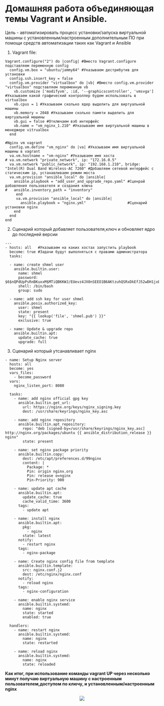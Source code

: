 # Домашняя работа объединяющая темы Vagrant и Ansible.
Цель - автоматизировать процесс установки/запуска виртуальной машины с установленным/настроенным дополнительным ПО при помощи средств автоматизации таких как Vagrant и Ansible

1. Vagrant file:
```
Vagrant.configure("2") do |config| #Вместо Vagrant.configure подставляем переменную config
  config.vm.box = "ubuntu/jammy64" #Указываем дестрибутив для установки
  config.ssh.insert_key = false
  config.vm.provider "virtualbox" do |vb| #Вместо config.vm.provider "virtualbox" подставляем переменную vb
    vb.customize ['modifyvm', :id, '--graphicscontroller', 'vmsvga'] #Указываем какой графический контроллер будем использовать в virtualbox
    vb.cpus = 1	#Указываем сколько ядер выделить для виртуальной машины
    vb.memory = 2048 #Указываем сколько памяти выделить для виртуальной машины
    vb.gui = false #Отключаем вэб интерфейс
    vb.name = "vm_nginx_1.210" #Указываем имя виртуальной машины в менеджере vitrualbox
  end
  
#Nginx vm vagrant
  config.vm.define "vm_nginx" do |va| #Указываем имя виртуальной машины в vagrant
  va.vm.hostname = "vm-nginx" #Указываем имя хоста
# va.vm.network "private_network", ip: "172.16.0.5"
  va.vm.network "public_network", ip: "192.168.1.210", bridge: "Intel(R) Dual Band Wireless-AC 7260" #Добавляем сетевой интерфейс с статическим ip, устанавливаем режим моста
  va.vm.provision "ansible_local" do |ansible|
    ansible.playbook = "add_user_and_upgrade_repo.yaml" #Cценрай добавления пользователя и создания ключа
#   ansible.inventory_path = "inventory"
     end
     va.vm.provision "ansible_local" do |ansible|
       ansible.playbook = "nginx.yml"                   #Cценарий установки nginx
    end
  end
end
```
2. Сценарий который добавляет пользователя,ключ и обновляет ядро до последней версии
```
---
- hosts: all   #Указываем на каких хостах запустить playbook
  become: true #Задачи будут выполняться с правами администратора
  tasks:

  - name: create shmel user
    ansible.builtin.user:
      name: shmel
      password: $6$nQPdUpPsRnBKuxxM$MTiQBKKWJ/EUevz4JX0nSEEO1B6AKtzuhQSRxDkEfJ52wDH1jxEKD.MI4a3HNFsEZfU4MlVWnpES7k9IhbFBC.
      shell: /bin/bash
      group: sudo
 
  - name: add ssh key for user shmel
    ansible.posix.authorized_key:
      user: shmel
      state: present
      key: "{{ lookup('file', 'shmel.pub') }}"
      exclusive: true

  - name: Update & upgrade repo
    ansible.builtin.apt:
      update_cache: true
      upgrade: full
  ```

3. Cценарий который утсанавливает nginx
```
- name: Setup Nginx server
  hosts: all
  become: yes
  vars_files:
    - become_password
  vars:
    nginx_listen_port: 8080

  tasks:
    - name: add nginx official gpg key
      ansible.builtin.get_url:
        url: https://nginx.org/keys/nginx_signing.key
        dest: /usr/share/keyrings/nginx_key.asc

    - name: add nginx repository
      ansible.builtin.apt_repository:
        repo: "deb [signed-by=/usr/share/keyrings/nginx_key.asc] http://nginx.org/packages/ubuntu {{ ansible_distribution_release }} nginx"
        state: present

    - name: set nginx package priority
      ansible.builtin.copy:
        dest: /etc/apt/preferences.d/99nginx
        content: |
          Package: *
          Pin: origin nginx.org
          Pin: release o=nginx
          Pin-Priority: 900

    - name: update apt cache
      ansible.builtin.apt:
        update_cache: true
        cache_valid_time: 3600
      tags:
        - update apt

    - name: install nginx
      ansible.builtin.apt:
        pkg:
          - nginx
        state: latest
      notify:
        - restart nginx
      tags:
        - nginx-package

    - name: Create nginx config file from template
      ansible.builtin.template:
        src: nginx.conf.j2
        dest: /etc/nginx/nginx.conf
      notify:
        - reload nginx
      tags:
        - nginx-configuration

    - name: enable nginx service
      ansible.builtin.systemd:
        name: nginx
        state: started
        enabled: true

  handlers:
    - name: restart nginx
      ansible.builtin.systemd:
        name: nginx
        state: restarted

    - name: reload nginx
      ansible.builtin.systemd:
        name: nginx
        state: reloaded
```


__Как итог, при использование команды vagrant UP через несколько минут получаю виртуальную машину с настроенным пользователем,доступом по ключу, и установленным/настроенным nginx__

<p align="center">
<image src="https://github.com/LLlMEJIb87/LINUX/blob/main/%D0%90%D1%82%D0%BE%D0%BC%D0%B0%D1%82%D0%B8%D0%B7%D0%B0%D1%86%D0%B8%D1%8F/%D0%9A%D0%B0%D1%80%D1%82%D0%B8%D0%BD%D0%BA%D0%B8/dz_vagant%2Bansible.PNG">
</p>

